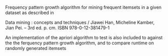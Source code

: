 Frequency pattern growth algorithm for mining frequent itemsets in a given
dataset as described in

Data mining : concepts and techniques / Jiawei Han, Micheline Kamber, Jian Pei.
– 3rd ed. p. cm. ISBN 978-0-12-381479-1

An implementation of the apriori algorithm to test is also included to against the the ferquency pattern growth algorithm, and to compare runtime on randomly generated itemsets
